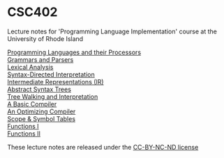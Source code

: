 # CSC402
Lecture notes for 'Programming Language Implementation' course at the University of Rhode Island

<a href="notes/csc402-ln001.pdf">Programming Languages and their Processors</a><br>
<a href="notes/csc402-ln002.pdf">Grammars and Parsers</a><br>
<a href="notes/csc402-ln004.pdf">Lexical Analysis</a><br>
<a href="notes/csc402-ln004a.pdf">Syntax-Directed Interpretation</a><br>
<a href="notes/csc402-ln005.pdf">Intermediate Representations (IR)</a><br>
<a href="notes/csc402-ln006.pdf">Abstract Syntax Trees</a><br>
<a href="notes/csc402-ln006a.pdf">Tree Walking and Interpretation</a><br>
<a href="notes/csc402-ln007.pdf">A Basic Compiler</a><br>
<a href="notes/csc402-ln008.pdf">An Optimizing Compiler</a><br>
<a href="notes/csc402-ln010.pdf">Scope & Symbol Tables</a><br>
<a href="notes/csc402-ln012.pdf">Functions I</a><br>
<a href="notes/csc402-ln013.pdf">Functions II</a><br>
<!--
<a href="notes/csc402-ln017.pdf">Type systems (Part 1)</a><br>
<a href="notes/csc402-ln018.pdf">Type systems (Part 2)</a><br>
<a href="csc402-ln023.pdf">Structured data types (Part 1)</a><br>
<a href="csc402-ln024.pdf">Structured data types (Part 2)</a><br>
<a href="csc402-ln024.pdf">Parser Generators</a><br>
-->
<!--
<a href="notes/csc402-ln016.pdf">Higher-order programming</a><br>
<a href="csc402-ln005.pdf">Another Look at Grammars</a><br>
<a href="csc402-ln006.pdf">Program Analysis and IR (Part 1)</a> - the bytecode interpreter
discussed in the slides is available <a href="../specs/EXP1BYTECODE.zip">here</a><br>
<a href="csc402-ln007.pdf">Program Analysis and AST (Part 2)</a> -
the <a href="../specs/SIMPLE1PP1.zip">syntax directed pretty printer</a> and
the <a href="../specs/SIMPLE1PP2.zip">pretty printer with a twist</a><br>
<a href="csc402-ln008.pdf">Tree Walking (Part 1)</a> - the visitor implementation
of the pretty printer can be found <a href="../specs/SIMPLE1PPVISITOR.zip">here</a><br>
<a href="csc402-ln009.pdf">Tree Walking (Part 2)</a> - the visitor implementation
of the constant folder can be found <a href="../specs/SIMPLE1FOLD.zip">here</a><br>
<a href="csc402-ln010.pdf">Tree Walking (Part 3)</a> - the visitor implementation
of the interpreter can be found <a href="../specs/SIMPLE1MULTI.zip">here</a><br>
<a href="csc402-ln011.pdf">Tree Walking (Part 4)</a> - the pattern matching implementation
of the pretty printer can be found <a href="../specs/SIMPLE1PATTERNS.zip">here</a><br>
<a href="csc402-ln012.pdf">Compilers</a> - the compiler discussed in the
slides can be found <a href="../specs/SIMPLE1COMPILER.zip">here</a> <br>
<a href="csc402-ln013.pdf">Language implementation review</a><br>
<a href="csc402-ln014.pdf">Scope & Symbol Tables (Part 1)</a>.
The code for the simple2 interpreter can be found <a href="../specs/SIMPLE2INTERPRETER.zip">here</a><br>
<a href="csc402-ln015.pdf">Scope & Symbol Tables (Part 2)</a>
The code for the simple2 compiler can be found <a href="../specs/SIMPLE2COMPILER.zip">here</a> <br>
<a href="csc402-ln016.pdf">Functions (Part 1)</a> <br>
<a href="csc402-ln017.pdf">Functions (Part 2) - interpreting functions</a>
The Simple3 interpreter is available <a href="../specs/SIMPLE3INTERPRETER.zip">here</a><br>
<a href="csc402-ln018.pdf">Functions (Part 3) - function calls on real and virtual machines</a>.
The exp2bytecode virtual machine is available <a href="../specs/EXP2BYTECODE.zip">here</a><br>
<a href="csc402-ln019.pdf">Functions (Part 4) - compiling functions</a> The Simple3 compiler is available <a href="../specs/SIMPLE3COMPILER.zip">here</a><br>
<a href="csc402-ln020.pdf">Functions (Part 5) - higher order programming</a><br>
<a href="csc402-ln021.pdf">Type systems (Part 1)</a><br>
<a href="csc402-ln022.pdf">Type systems (Part 2)</a><br>
<a href="csc402-ln023.pdf">Structured data types (Part 1)</a><br>
<a href="csc402-ln024.pdf">Structured data types (Part 2)</a><br>
<a href="csc402-ln025.pdf">Structured data types (Part 3)</a><br>
<a href="csc402-ln026.pdf">Compiling for Real Machines (Part 1)</a><br>
<a href="csc402-ln027.pdf">Compiling for Real Machines (Part 2)</a> - the Simple3 to i386 assembler is
available <a href="../specs/SIMPLE3I386COMPILER.zip">here</a><br>
A <a href="csc402-ln028.pdf">Summary</a> of the languages we studied.<br>
-->


These lecture notes are released under the [CC-BY-NC-ND license](https://creativecommons.org/licenses/by-nc-nd/3.0/us/legalcode)
